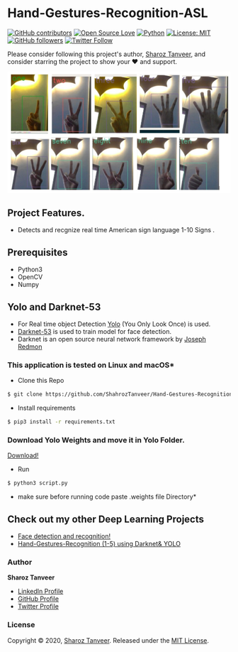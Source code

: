 # Hand-Gestures-Recognition-ASL

[![GitHub contributors](https://img.shields.io/badge/contributions-welcome-brightgreen.svg?style=flat)](https://github.com/ShahrozTanveer/Hand-Gestures-Recognition-ASL/pulls)
[![Open Source Love](https://badges.frapsoft.com/os/v1/open-source.png?v=103)](https://opensource.com/users/sharoztanveer)
[![Python](https://img.shields.io/badge/Made%20with-Python-1f425f.svg)](https://www.python.org/)
[![License: MIT](https://img.shields.io/badge/License-MIT-yellow.svg)](https://github.com/ShahrozTanveer/Hand-Gestures-Recognition-ASL/blob/master/LICENSE)
[![GitHub followers](https://img.shields.io/github/followers/ShahrozTanveer.svg?style=social&label=Follow)](https://github.com/ShahrozTanveer)
[![Twitter Follow](https://img.shields.io/twitter/follow/saadtanveer3121.svg?style=social)](https://twitter.com/saadtanveer3121)

Please consider following this project's author, [Sharoz Tanveer](https://github.com/ShahrozTanveer), and consider starring the project to show your :heart: and support.

![ASL TEST](test.jpeg)

## Project Features.

- Detects and recgnize real time American sign language 1-10 Signs .

## Prerequisites

- Python3
- OpenCV
- Numpy

## Yolo and Darknet-53

- For Real time object Detection [Yolo](https://pjreddie.com/darknet/yolo/) (You Only Look Once) is used.
- [Darknet-53](https://pjreddie.com/darknet/) is used to train model for face detection.
- Darknet is an open source neural network framework by [Joseph Redmon](https://github.com/pjreddie)

### This application is tested on Linux and macOS\*

- Clone this Repo

```bash
$ git clone https://github.com/ShahrozTanveer/Hand-Gestures-Recognition-ASL.git
```

- Install requirements

```bash
$ pip3 install -r requirements.txt
```

### Download Yolo Weights and move it in Yolo Folder.



[Download!](https://drive.google.com/file/d/11uRz9slxOS54CmuaWtnzVOFVUNYufN2i/view?usp=sharing)


- Run

```bash
$ python3 script.py
```

- make sure before running code paste .weights file Directory\*

## Check out my other Deep Learning Projects

- [Face detection and recognition!](https://github.com/ShahrozTanveer/Face-Detection-and-Recognition)
- [Hand-Gestures-Recognition (1-5) using Darknet& YOLO](https://github.com/ShahrozTanveer/Hand-Gestures-Recognition)

### Author

**Sharoz Tanveer**

- [LinkedIn Profile](https://www.linkedin.com/in/sharoztanveer/)
- [GitHub Profile](https://github.com/ShahrozTanveer)
- [Twitter Profile](https://twitter.com/saadtanveer3121)

### License

Copyright © 2020, [Sharoz Tanveer](https://github.com/ShahrozTanveer).
Released under the [MIT License](LICENSE).
